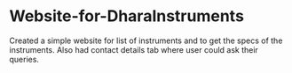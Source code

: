 # Website-for-DharaInstruments

Created a simple website for list of instruments and to get the specs of the instruments. Also had contact details tab where user could ask their queries.
